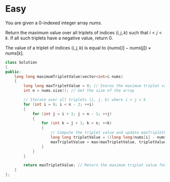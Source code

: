 # Easy

You are given a 0-indexed integer array $nums$.

Return the maximum value over all triplets of indices $(i, j, k)$ such that $i < j < k$. If all such triplets have a negative value, return $0$.

The value of a triplet of indices $(i, j, k)$ is equal to $(nums[i] - nums[j]) \times nums[k]$.

```cpp
class Solution 
{
public:
    long long maximumTripletValue(vector<int>& nums) 
    {
        long long maxTripletValue = 0; // Stores the maximum triplet value found
        int n = nums.size(); // Get the size of the array

        // Iterate over all triplets (i, j, k) where i < j < k
        for (int i = 0; i < n - 2; ++i) 
        {
            for (int j = i + 1; j < n - 1; ++j) 
            {
                for (int k = j + 1; k < n; ++k) 
                {
                    // Compute the triplet value and update maxTripletValue
                    long long tripletValue = ((long long)nums[i] - nums[j]) * nums[k];
                    maxTripletValue = max(maxTripletValue, tripletValue);
                }
            }
        }

        return maxTripletValue; // Return the maximum triplet value found
    }
};
```
